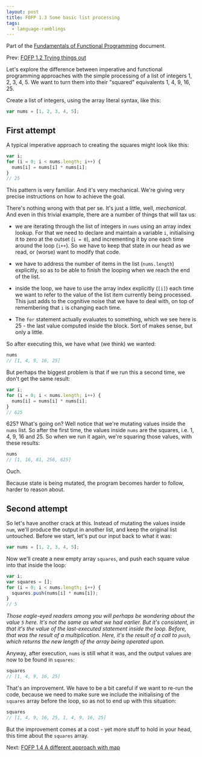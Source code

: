 ```yaml
---
layout: post
title: FOFP 1.3 Some basic list processing
tags:
  - language-ramblings
---
```

Part of the [Fundamentals of Functional Programming](/blog/posts/2016/05/03/fofp-fundamentals-of-functional-programming/) document.

Prev: [FOFP 1.2 Trying things out](/blog/posts/2016/05/03/fofp-1.2-trying-things-out)

Let's explore the difference between imperative and functional programming approaches with the simple processing of a list of integers 1, 2, 3, 4, 5. We want to turn them into their "squared" equivalents 1, 4, 9, 16, 25.

Create a list of integers, using the array literal syntax, like this:

```javascript
var nums = [1, 2, 3, 4, 5];
```

## First attempt

A typical imperative approach to creating the squares might look like this:

```javascript
var i;
for (i = 0; i < nums.length; i++) {
  nums[i] = nums[i] * nums[i];
}
// 25
```

This pattern is very familiar. And it's very mechanical. We're giving very precise instructions on how to achieve the goal.

There's nothing wrong with that per se. It's just a little, well, *mechanical*. And even in this trivial example, there are a number of things that will tax us:

- we are iterating through the list of integers in `nums` using an array index lookup. For that we need to declare and maintain a variable `i`, initialising it to zero at the outset (`i = 0`), and incrementing it by one each time around the loop (`i++`). So we have to keep that state in our head as we read, or (worse) want to modify that code.

- we have to address the number of items in the list (`nums.length`) explicitly, so as to be able to finish the looping when we reach the end of the list.

- inside the loop, we have to use the array index explicitly (`[i]`) each time we want to refer to the value of the list item currently being processed. This just adds to the cognitive noise that we have to deal with, on top of remembering that `i` is changing each time.

- The `for` statement actually evaluates to something, which we see here is 25 - the last value computed inside the block. Sort of makes sense, but only a little.

So after executing this, we have what (we think) we wanted:

```javascript
nums
// [1, 4, 9, 16, 25]
```

But perhaps the biggest problem is that if we run this a second time, we don't get the same result:

```javascript
var i;
for (i = 0; i < nums.length; i++) {
  nums[i] = nums[i] * nums[i];
}
// 625
```

625? What's going on? Well notice that we're mutating values inside the `nums` list. So after the first time, the values inside `nums` are the squares, i.e. 1, 4, 9, 16 and 25. So when we run it again, we're squaring those values, with these results:

```javascript
nums
// [1, 16, 81, 256, 625]
```

Ouch.

Because state is being mutated, the program becomes harder to follow, harder to reason about.

## Second attempt

So let's have another crack at this. Instead of mutating the values inside `num`, we'll produce the output in another list, and keep the original list untouched. Before we start, let's put our input back to what it was:

```javascript
var nums = [1, 2, 3, 4, 5];
```

Now we'll create a new empty array `squares`, and push each square value into that inside the loop:

```javascript
var i;
var squares = [];
for (i = 0; i < nums.length; i++) {
  squares.push(nums[i] * nums[i]);
}
// 5
```

*Those eagle-eyed readers among you will perhaps be wondering about the value `5` here. It's not the same as what we had earlier. But it's consistent, in that it's the value of the last-executed statement inside the loop. Before, that was the result of a multiplication. Here, it's the result of a call to `push`, which returns the new length of the array being operated upon.*

Anyway, after execution, `nums` is still what it was, and the output values are now to be found in `squares`:

```javascript
squares
// [1, 4, 9, 16, 25]
```

That's an improvement. We have to be a bit careful if we want to re-run the code, because we need to make sure we include the initialising of the `squares` array before the loop, so as not to end up with this situation:

```javascript
squares
// [1, 4, 9, 16, 25, 1, 4, 9, 16, 25]
```

But the improvement comes at a cost - yet more stuff to hold in your head, this time about the `squares` array.

Next: [FOFP 1.4 A different approach with map](/blog/posts/2016/05/03/fofp-1.4-a-different-approach-with-map)
